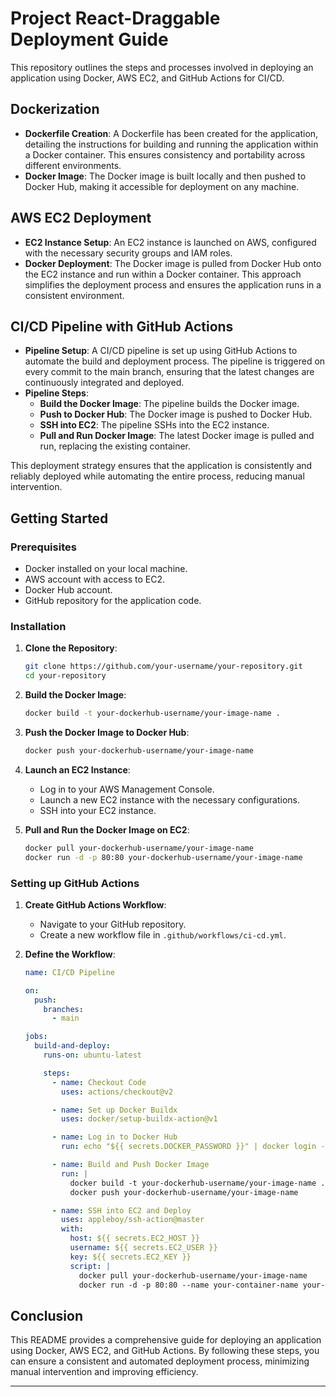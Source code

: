 

# Project React-Draggable Deployment Guide

This repository outlines the steps and processes involved in deploying an application using Docker, AWS EC2, and GitHub Actions for CI/CD.

## Dockerization

- **Dockerfile Creation**: A Dockerfile has been created for the application, detailing the instructions for building and running the application within a Docker container. This ensures consistency and portability across different environments.
- **Docker Image**: The Docker image is built locally and then pushed to Docker Hub, making it accessible for deployment on any machine.

## AWS EC2 Deployment

- **EC2 Instance Setup**: An EC2 instance is launched on AWS, configured with the necessary security groups and IAM roles.
- **Docker Deployment**: The Docker image is pulled from Docker Hub onto the EC2 instance and run within a Docker container. This approach simplifies the deployment process and ensures the application runs in a consistent environment.

## CI/CD Pipeline with GitHub Actions

- **Pipeline Setup**: A CI/CD pipeline is set up using GitHub Actions to automate the build and deployment process. The pipeline is triggered on every commit to the main branch, ensuring that the latest changes are continuously integrated and deployed.
- **Pipeline Steps**:
  - **Build the Docker Image**: The pipeline builds the Docker image.
  - **Push to Docker Hub**: The Docker image is pushed to Docker Hub.
  - **SSH into EC2**: The pipeline SSHs into the EC2 instance.
  - **Pull and Run Docker Image**: The latest Docker image is pulled and run, replacing the existing container.

This deployment strategy ensures that the application is consistently and reliably deployed while automating the entire process, reducing manual intervention.

## Getting Started

### Prerequisites

- Docker installed on your local machine.
- AWS account with access to EC2.
- Docker Hub account.
- GitHub repository for the application code.

### Installation

1. **Clone the Repository**:
   ```bash
   git clone https://github.com/your-username/your-repository.git
   cd your-repository
   ```

2. **Build the Docker Image**:
   ```bash
   docker build -t your-dockerhub-username/your-image-name .
   ```

3. **Push the Docker Image to Docker Hub**:
   ```bash
   docker push your-dockerhub-username/your-image-name
   ```

4. **Launch an EC2 Instance**:
   - Log in to your AWS Management Console.
   - Launch a new EC2 instance with the necessary configurations.
   - SSH into your EC2 instance.

5. **Pull and Run the Docker Image on EC2**:
   ```bash
   docker pull your-dockerhub-username/your-image-name
   docker run -d -p 80:80 your-dockerhub-username/your-image-name
   ```

### Setting up GitHub Actions

1. **Create GitHub Actions Workflow**:
   - Navigate to your GitHub repository.
   - Create a new workflow file in `.github/workflows/ci-cd.yml`.

2. **Define the Workflow**:
   ```yaml
   name: CI/CD Pipeline

   on:
     push:
       branches:
         - main

   jobs:
     build-and-deploy:
       runs-on: ubuntu-latest

       steps:
         - name: Checkout Code
           uses: actions/checkout@v2

         - name: Set up Docker Buildx
           uses: docker/setup-buildx-action@v1

         - name: Log in to Docker Hub
           run: echo "${{ secrets.DOCKER_PASSWORD }}" | docker login -u "${{ secrets.DOCKER_USERNAME }}" --password-stdin

         - name: Build and Push Docker Image
           run: |
             docker build -t your-dockerhub-username/your-image-name .
             docker push your-dockerhub-username/your-image-name

         - name: SSH into EC2 and Deploy
           uses: appleboy/ssh-action@master
           with:
             host: ${{ secrets.EC2_HOST }}
             username: ${{ secrets.EC2_USER }}
             key: ${{ secrets.EC2_KEY }}
             script: |
               docker pull your-dockerhub-username/your-image-name
               docker run -d -p 80:80 --name your-container-name your-dockerhub-username/your-image-name
   ```

## Conclusion

This README provides a comprehensive guide for deploying an application using Docker, AWS EC2, and GitHub Actions. By following these steps, you can ensure a consistent and automated deployment process, minimizing manual intervention and improving efficiency.



---
